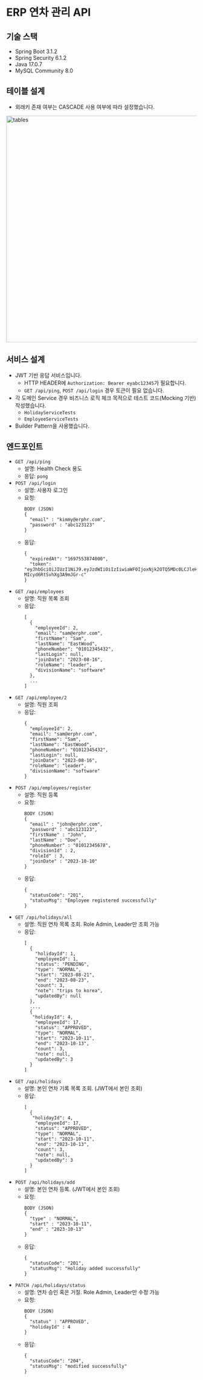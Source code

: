 # ERP 연차 관리 API

## 기술 스택
- Spring Boot 3.1.2
- Spring Security 6.1.2
- Java 17.0.7
- MySQL Community 8.0

## 테이블 설계
- 외래키 존재 여부는 CASCADE 사용 여부에 따라 설정했습니다.
<img width="600" alt="tables" src="https://github.com/devops3199/erp-hr/assets/8262598/3818933d-13ee-441f-a6da-36a9a68bf3d1">

## 서비스 설계
- JWT 기반 응답 서비스입니다.
  - HTTP HEADER에 `Authorization: Bearer eyabc12345`가 필요합니다.
  - `GET /api/ping`, `POST /api/login` 경우 토큰이 필요 없습니다.
- 각 도메인 Service 경우 비즈니스 로직 체크 목적으로 테스트 코드(Mocking 기반) 작성했습니다.
  - `HolidayServiceTests`
  - `EmployeeServiceTests`
- Builder Pattern을 사용했습니다.

## 엔드포인트
- `GET /api/ping`
  - 설명: Health Check 용도
  - 응답: `pong`
- `POST /api/login`
  - 설명: 사용자 로그인
  - 요청: 
    ```
    BODY (JSON)
    {
      "email" : "kimmy@erphr.com",
      "password" : "abc123123"
    }
    ```
  - 응답: 
    ```
    {
      "expiredAt": "1697553874000",
      "token": "eyJhbGciOiJIUzI1NiJ9.eyJzdWIiOiIzIiwiaWF0IjoxNjk2OTQ5MDc0LCJleHAiOjE2OTc1NTM4NzR9.AY4nGphdUD5OteL_KK8l-MIcyd6RtSvhXg3A9mJGr-c"
    }
    ```
- `GET /api/employees`
    - 설명: 직원 목록 조회
    - 응답:
      ```
      [
        {
          "employeeId": 2,
          "email": "sam@erphr.com",
          "firstName": "Sam",
          "lastName": "EastWood",
          "phoneNumber": "01012345432",
          "lastLogin": null,
          "joinDate": "2023-08-16",
          "roleName": "leader",
          "divisionName": "software"
        },
        ...
      ]
      ```
- `GET /api/employee/2`
    - 설명: 직원 조회
    - 응답:
      ```
      {
        "employeeId": 2,
        "email": "sam@erphr.com",
        "firstName": "Sam",
        "lastName": "EastWood",
        "phoneNumber": "01012345432",
        "lastLogin": null,
        "joinDate": "2023-08-16",
        "roleName": "leader",
        "divisionName": "software"
      }
      ```
- `POST /api/employees/register`
    - 설명: 직원 등록
    - 요청:
      ```
      BODY (JSON)
      {
        "email" : "john@erphr.com",
        "password" : "abc123123",
        "firstName" : "John",
        "lastName" : "Doe",
        "phoneNumber" : "01012345678",
        "divisionId" : 2,
        "roleId" : 3,
        "joinDate" : "2023-10-10"
      }
      ```
    - 응답:
      ```
      {
        "statusCode": "201",
        "statusMsg": "Employee registered successfully"
      }
      ```
- `GET /api/holidays/all`
    - 설명: 직원 연차 목록 조회. Role Admin, Leader만 조회 가능
    - 응답:
      ```
      [
        {
          "holidayId": 1,
          "employeeId": 1,
          "status": "PENDING",
          "type": "NORMAL",
          "start": "2023-08-21",
          "end": "2023-08-23",
          "count": 3,
          "note": "trips to korea",
          "updatedBy": null
        },
        ...,
        {
         "holidayId": 4,
          "employeeId": 17,
          "status": "APPROVED",
          "type": "NORMAL",
          "start": "2023-10-11",
          "end": "2023-10-13",
          "count": 3,
          "note": null,
          "updatedBy": 3
        }
      ]
      ```
- `GET /api/holidays`
    - 설명: 본인 연차 기록 목록 조회. (JWT에서 본인 조회)
    - 응답:
      ```
      [
        {
         "holidayId": 4,
          "employeeId": 17,
          "status": "APPROVED",
          "type": "NORMAL",
          "start": "2023-10-11",
          "end": "2023-10-13",
          "count": 3,
          "note": null,
          "updatedBy": 3
        }
      ]
      ```
- `POST /api/holidays/add`
    - 설명: 본인 연차 등록. (JWT에서 본인 조회)
    - 요청:
      ```
      BODY (JSON)
      {
        "type" : "NORMAL",
        "start" : "2023-10-11",
        "end" : "2023-10-13"
      }
      ```
    - 응답:
      ```
      {
        "statusCode": "201",
        "statusMsg": "Holiday added successfully"
      }
      ```
- `PATCH /api/holidays/status`
    - 설명: 연차 승인 혹은 거절. Role Admin, Leader만 수정 가능
    - 요청:
      ```
      BODY (JSON)
      {
        "status" : "APPROVED",
        "holidayId" : 4
      }
      ```
    - 응답:
      ```
      {
        "statusCode": "204",
        "statusMsg": "modified successfully"
      }
      ```
